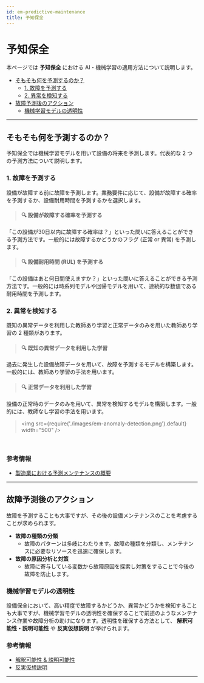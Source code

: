 ```yaml
---
id: em-predictive-maintenance
title: 予知保全
---
```


# 予知保全
本ページでは **予知保全** における AI・機械学習の適用方法について説明します。

<!--Create agenda for me-->
- [そもそも何を予測するのか？](#そもそも何を予測するのか)
   - [1. 故障を予測する](#1-故障を予測する)
    - [2. 異常を検知する](#2-異常を検知する)
- [故障予測後のアクション](#故障予測後のアクション)
  - [機械学習モデルの透明性](#機械学習モデルの透明性)

---
## そもそも何を予測するのか？
予知保全では機械学習モデルを用いて設備の将来を予測します。代表的な 2 つの予測方法について説明します。

### 1. 故障を予測する
設備が故障する前に故障を予測します。業務要件に応じて、設備が故障する確率を予測するか、設備耐用時間を予測するかを選択します。

> #### 🔍 設備が故障する確率を予測する
「この設備が30日以内に故障する確率は？」といった問いに答えることができる予測方法です。一般的には故障するかどうかのフラグ (正常 or 異常) を予測します。

> #### 🔍 設備耐用時間 (RUL) を予測する
「この設備はあと何日間使えますか？」といった問いに答えることができる予測方法です。一般的には時系列モデルや回帰モデルを用いて、連続的な数値である耐用時間を予測します。


### 2. 異常を検知する
既知の異常データを利用した教師あり学習と正常データのみを用いた教師あり学習の 2 種類があります。
> #### 🔍 既知の異常データを利用した学習
過去に発生した設備故障データを用いて、故障を予測するモデルを構築します。一般的には、教師あり学習の手法を用います。

> #### 🔍 正常データを利用した学習
設備の正常時のデータのみを用いて、異常を検知するモデルを構築します。一般的には、教師なし学習の手法を用います。
> <img src={require('./images/em-anomaly-detection.png').default} width="500" /><br />

<br/>

### 参考情報
- [製造業における予測メンテナンスの概要](https://learn.microsoft.com/ja-jp/azure/architecture/industries/manufacturing/predictive-maintenance-overview)
---
## 故障予測後のアクション
故障を予測することも大事ですが、その後の設備メンテナンスのことを考慮することが求められます。

- **故障の種類の分類**
  - 故障のパターンは多岐にわたります。故障の種類を分類し、メンテナンスに必要なリソースを迅速に確保します。
- **故障の原因分析と対策**
  - 故障に寄与している変数から故障原因を探索し対策をすることで今後の故障を防止します。

### 機械学習モデルの透明性
設備保全において、高い精度で故障するかどうか、異常かどうかを検知することも大事ですが、機械学習モデルの透明性を確保することで前述のようなメンテナンス作業や故障分析の助けになります。透明性を確保する方法として、 **解釈可能性・説明可能性** や **反実仮想説明** が挙げられます。

### 参考情報
- [解釈可能性 & 説明可能性](https://konabuta.github.io/azure-machine-learning-playbook/docs/azureml/responsible-ai/rai-interpretability-explainability)
- [反実仮想説明](https://konabuta.github.io/azure-machine-learning-playbook/docs/azureml/responsible-ai/rai-counterfactual-explanation)

---
